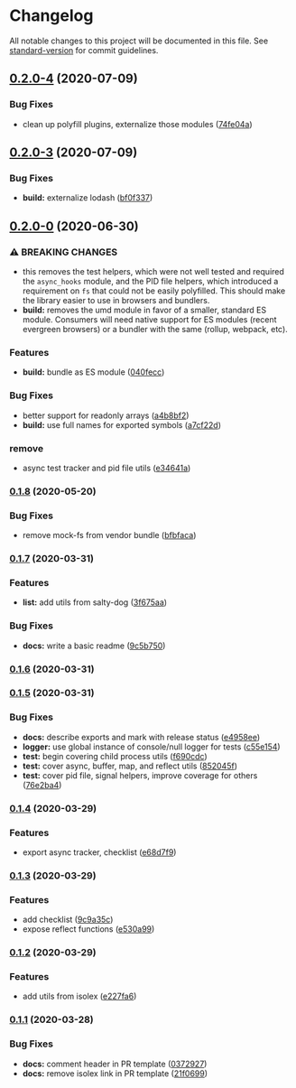 # Changelog

All notable changes to this project will be documented in this file. See [standard-version](https://github.com/conventional-changelog/standard-version) for commit guidelines.

## [0.2.0-4](https://github.com/ssube/js-utils/compare/v0.2.0-3...v0.2.0-4) (2020-07-09)


### Bug Fixes

* clean up polyfill plugins, externalize those modules ([74fe04a](https://github.com/ssube/js-utils/commit/74fe04a9c261cea8d68e0f7bf618e46bda3f9e8a))

## [0.2.0-3](https://github.com/ssube/js-utils/compare/v0.2.0-0...v0.2.0-3) (2020-07-09)


### Bug Fixes

* **build:** externalize lodash ([bf0f337](https://github.com/ssube/js-utils/commit/bf0f3370de293ff50c2c83e938ba1778b583780e))

## [0.2.0-0](https://github.com/ssube/js-utils/compare/v0.1.8...v0.2.0-0) (2020-06-30)


### ⚠ BREAKING CHANGES

* this removes the test helpers, which were not well
tested and required the `async_hooks` module, and the PID file
helpers, which introduced a requirement on `fs` that could not be
easily polyfilled. This should make the library easier to use in
browsers and bundlers.
* **build:** removes the umd module in favor of a smaller, standard
ES module. Consumers will need native support for ES modules (recent
evergreen browsers) or a bundler with the same (rollup, webpack, etc).

### Features

* **build:** bundle as ES module ([040fecc](https://github.com/ssube/js-utils/commit/040fecc6e3b6ac6f9b0c679b6dd294486d8b5258))


### Bug Fixes

* better support for readonly arrays ([a4b8bf2](https://github.com/ssube/js-utils/commit/a4b8bf24b6f50b52c4271d053a3b164581909dee))
* **build:** use full names for exported symbols ([a7cf22d](https://github.com/ssube/js-utils/commit/a7cf22de07311f7bc204f9cba79077d8ac7ca7b1))


### remove

* async test tracker and pid file utils ([e34641a](https://github.com/ssube/js-utils/commit/e34641a42d49599e4862ea7f19c7dd19e48c36b3))

### [0.1.8](https://github.com/ssube/js-utils/compare/v0.1.7...v0.1.8) (2020-05-20)


### Bug Fixes

* remove mock-fs from vendor bundle ([bfbfaca](https://github.com/ssube/js-utils/commit/bfbfaca59d7d15140634fe80ee72b969c5a1f9a3))

### [0.1.7](https://github.com/ssube/js-utils/compare/v0.1.6...v0.1.7) (2020-03-31)


### Features

* **list:** add utils from salty-dog ([3f675aa](https://github.com/ssube/js-utils/commit/3f675aaaa348101522e17415f8ed392ed64816c9))


### Bug Fixes

* **docs:** write a basic readme ([9c5b750](https://github.com/ssube/js-utils/commit/9c5b750c15eebf5997cc5fd537c86eee460ca9c8))

### [0.1.6](https://github.com/ssube/js-utils/compare/v0.1.5...v0.1.6) (2020-03-31)

### [0.1.5](https://github.com/ssube/js-utils/compare/v0.1.4...v0.1.5) (2020-03-31)


### Bug Fixes

* **docs:** describe exports and mark with release status ([e4958ee](https://github.com/ssube/js-utils/commit/e4958ee6f06c54bcb73c089c1000e708fb81983a))
* **logger:** use global instance of console/null logger for tests ([c55e154](https://github.com/ssube/js-utils/commit/c55e154570150947c401be860e3b4e09f10f7fbe))
* **test:** begin covering child process utils ([f690cdc](https://github.com/ssube/js-utils/commit/f690cdcac2ca84de53592265b434bc0658da5c03))
* **test:** cover async, buffer, map, and reflect utils ([852045f](https://github.com/ssube/js-utils/commit/852045f7b1fd70afa19217eaf24f976c3e3baa4a))
* **test:** cover pid file, signal helpers, improve coverage for others ([76e2ba4](https://github.com/ssube/js-utils/commit/76e2ba46ddb5da21c15f04a4d4cb5b0ce80dc6c1))

### [0.1.4](https://github.com/ssube/js-utils/compare/v0.1.3...v0.1.4) (2020-03-29)


### Features

* export async tracker, checklist ([e68d7f9](https://github.com/ssube/js-utils/commit/e68d7f97d2d3e1d942d764c42620b0adb7ab5b1c))

### [0.1.3](https://github.com/ssube/js-utils/compare/v0.1.2...v0.1.3) (2020-03-29)


### Features

* add checklist ([9c9a35c](https://github.com/ssube/js-utils/commit/9c9a35c8294c01f52965a206d1bb254215cba503))
* expose reflect functions ([e530a99](https://github.com/ssube/js-utils/commit/e530a99c31366fd2223e4f35444c37506e3bc95e))

### [0.1.2](https://github.com/ssube/js-utils/compare/v0.1.1...v0.1.2) (2020-03-29)


### Features

* add utils from isolex ([e227fa6](https://github.com/ssube/js-utils/commit/e227fa6691fe0381c9aab86c5d1fcdd121011d9b))

### [0.1.1](https://github.com/ssube/js-utils/compare/v0.2.3...v0.1.1) (2020-03-28)


### Bug Fixes

* **docs:** comment header in PR template ([0372927](https://github.com/ssube/js-utils/commit/0372927e56bbb64624c1709d4b379d66c72a20f4))
* **docs:** remove isolex link in PR template ([21f0699](https://github.com/ssube/js-utils/commit/21f069972e82930f77cd9b704be18fb14ba1ac53))
